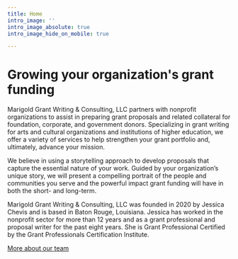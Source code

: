 ```yaml
---
title: Home
intro_image: ''
intro_image_absolute: true
intro_image_hide_on_mobile: true

---
```

# Growing your organization's grant funding

Marigold Grant Writing & Consulting, LLC partners with nonprofit organizations to assist in preparing grant proposals and related collateral for foundation, corporate, and government donors. Specializing in grant writing for arts and cultural organizations and institutions of higher education, we offer a variety of services to help strengthen your grant portfolio and, ultimately, advance your mission.

We believe in using a storytelling approach to develop proposals that capture the essential nature of your work. Guided by your organization’s unique story, we will present a compelling portrait of the people and communities you serve and the powerful impact grant funding will have in both the short- and long-term.

Marigold Grant Writing & Consulting, LLC was founded in 2020 by Jessica Chevis and is based in Baton Rouge, Louisiana. Jessica has worked in the nonprofit sector for more than 12 years and as a grant professional and proposal writer for the past eight years. She is Grant Professional Certified by the Grant Professionals Certification Institute.

[More about our team](/about)